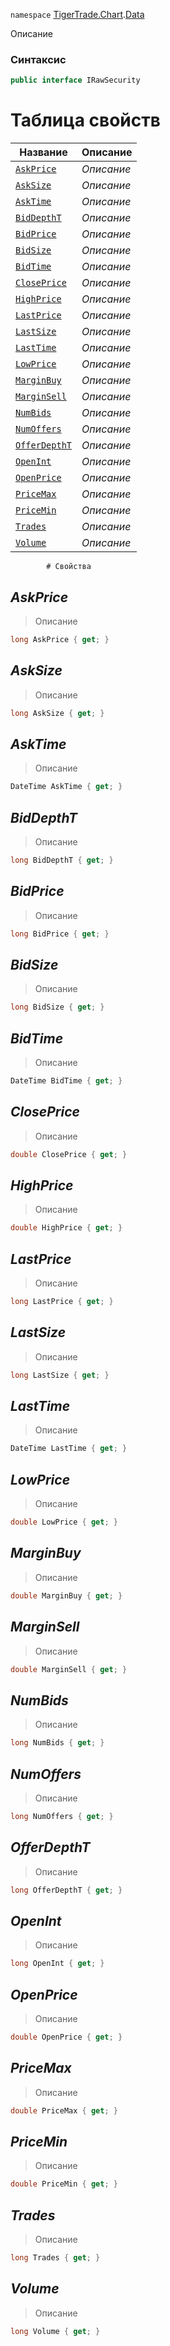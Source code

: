 
`namespace` [TigerTrade.Chart](../../TigerTrade.Chart.md).[Data](../../TigerTrade.Chart/Data.md)


Описание

### Синтаксис
```csharp
public interface IRawSecurity
```


# Таблица свойств
| Название | Описание |
| --- | --- |
| [`AskPrice`](./IRawSecurity.cs/Свойства/AskPrice.md) | *Описание* |
| [`AskSize`](./IRawSecurity.cs/Свойства/AskSize.md) | *Описание* |
| [`AskTime`](./IRawSecurity.cs/Свойства/AskTime.md) | *Описание* |
| [`BidDepthT`](./IRawSecurity.cs/Свойства/BidDepthT.md) | *Описание* |
| [`BidPrice`](./IRawSecurity.cs/Свойства/BidPrice.md) | *Описание* |
| [`BidSize`](./IRawSecurity.cs/Свойства/BidSize.md) | *Описание* |
| [`BidTime`](./IRawSecurity.cs/Свойства/BidTime.md) | *Описание* |
| [`ClosePrice`](./IRawSecurity.cs/Свойства/ClosePrice.md) | *Описание* |
| [`HighPrice`](./IRawSecurity.cs/Свойства/HighPrice.md) | *Описание* |
| [`LastPrice`](./IRawSecurity.cs/Свойства/LastPrice.md) | *Описание* |
| [`LastSize`](./IRawSecurity.cs/Свойства/LastSize.md) | *Описание* |
| [`LastTime`](./IRawSecurity.cs/Свойства/LastTime.md) | *Описание* |
| [`LowPrice`](./IRawSecurity.cs/Свойства/LowPrice.md) | *Описание* |
| [`MarginBuy`](./IRawSecurity.cs/Свойства/MarginBuy.md) | *Описание* |
| [`MarginSell`](./IRawSecurity.cs/Свойства/MarginSell.md) | *Описание* |
| [`NumBids`](./IRawSecurity.cs/Свойства/NumBids.md) | *Описание* |
| [`NumOffers`](./IRawSecurity.cs/Свойства/NumOffers.md) | *Описание* |
| [`OfferDepthT`](./IRawSecurity.cs/Свойства/OfferDepthT.md) | *Описание* |
| [`OpenInt`](./IRawSecurity.cs/Свойства/OpenInt.md) | *Описание* |
| [`OpenPrice`](./IRawSecurity.cs/Свойства/OpenPrice.md) | *Описание* |
| [`PriceMax`](./IRawSecurity.cs/Свойства/PriceMax.md) | *Описание* |
| [`PriceMin`](./IRawSecurity.cs/Свойства/PriceMin.md) | *Описание* |
| [`Trades`](./IRawSecurity.cs/Свойства/Trades.md) | *Описание* |
| [`Volume`](./IRawSecurity.cs/Свойства/Volume.md) | *Описание* |




            # Свойства

## *AskPrice*
> Описание

```csharp
long AskPrice { get; }
```

## *AskSize*
> Описание

```csharp
long AskSize { get; }
```

## *AskTime*
> Описание

```csharp
DateTime AskTime { get; }
```

## *BidDepthT*
> Описание

```csharp
long BidDepthT { get; }
```

## *BidPrice*
> Описание

```csharp
long BidPrice { get; }
```

## *BidSize*
> Описание

```csharp
long BidSize { get; }
```

## *BidTime*
> Описание

```csharp
DateTime BidTime { get; }
```

## *ClosePrice*
> Описание

```csharp
double ClosePrice { get; }
```

## *HighPrice*
> Описание

```csharp
double HighPrice { get; }
```

## *LastPrice*
> Описание

```csharp
long LastPrice { get; }
```

## *LastSize*
> Описание

```csharp
long LastSize { get; }
```

## *LastTime*
> Описание

```csharp
DateTime LastTime { get; }
```

## *LowPrice*
> Описание

```csharp
double LowPrice { get; }
```

## *MarginBuy*
> Описание

```csharp
double MarginBuy { get; }
```

## *MarginSell*
> Описание

```csharp
double MarginSell { get; }
```

## *NumBids*
> Описание

```csharp
long NumBids { get; }
```

## *NumOffers*
> Описание

```csharp
long NumOffers { get; }
```

## *OfferDepthT*
> Описание

```csharp
long OfferDepthT { get; }
```

## *OpenInt*
> Описание

```csharp
long OpenInt { get; }
```

## *OpenPrice*
> Описание

```csharp
double OpenPrice { get; }
```

## *PriceMax*
> Описание

```csharp
double PriceMax { get; }
```

## *PriceMin*
> Описание

```csharp
double PriceMin { get; }
```

## *Trades*
> Описание

```csharp
long Trades { get; }
```

## *Volume*
> Описание

```csharp
long Volume { get; }
```


